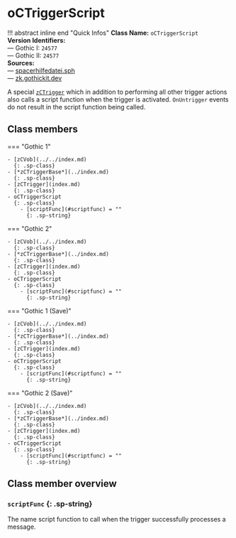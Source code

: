 # oCTriggerScript

!!! abstract inline end "Quick Infos"
    **Class Name:** `oCTriggerScript`<br/>
    **Version Identifiers:**<br />
    — Gothic I: `24577`<br/>
    — Gothic II: `24577`<br/>
    **Sources:**<br/>
    — [spacerhilfedatei.sph](https://wiki.worldofgothic.de/doku.php?id=spacer:hilfedatei)<br/>
    — [zk.gothickit.dev](https://zk.gothickit.dev/engine/objects/oCTriggerScript/)

A special [`zCTrigger`](index.md) which in addition to performing all other trigger actions also calls a script
function when the trigger is activated. `OnUntrigger` events do not result in the script function being called.

## Class members

=== "Gothic 1"

    - [zCVob](../../index.md)
      {: .sp-class}
    - [*zCTriggerBase*](../index.md)
      {: .sp-class}
    - [zCTrigger](index.md)
      {: .sp-class}
    - oCTriggerScript
      {: .sp-class}
        - [scriptFunc](#scriptfunc) = ""
          {: .sp-string}

=== "Gothic 2"

    - [zCVob](../../index.md)
      {: .sp-class}
    - [*zCTriggerBase*](../index.md)
      {: .sp-class}
    - [zCTrigger](index.md)
      {: .sp-class}
    - oCTriggerScript
      {: .sp-class}
        - [scriptFunc](#scriptfunc) = ""
          {: .sp-string}

=== "Gothic 1 (Save)"

    - [zCVob](../../index.md)
      {: .sp-class}
    - [*zCTriggerBase*](../index.md)
      {: .sp-class}
    - [zCTrigger](index.md)
      {: .sp-class}
    - oCTriggerScript
      {: .sp-class}
        - [scriptFunc](#scriptfunc) = ""
          {: .sp-string}

=== "Gothic 2 (Save)"

    - [zCVob](../../index.md)
      {: .sp-class}
    - [*zCTriggerBase*](../index.md)
      {: .sp-class}
    - [zCTrigger](index.md)
      {: .sp-class}
    - oCTriggerScript
      {: .sp-class}
        - [scriptFunc](#scriptfunc) = ""
          {: .sp-string}

## Class member overview

### `scriptFunc` {: .sp-string}

The name script function to call when the trigger successfully processes a message.
